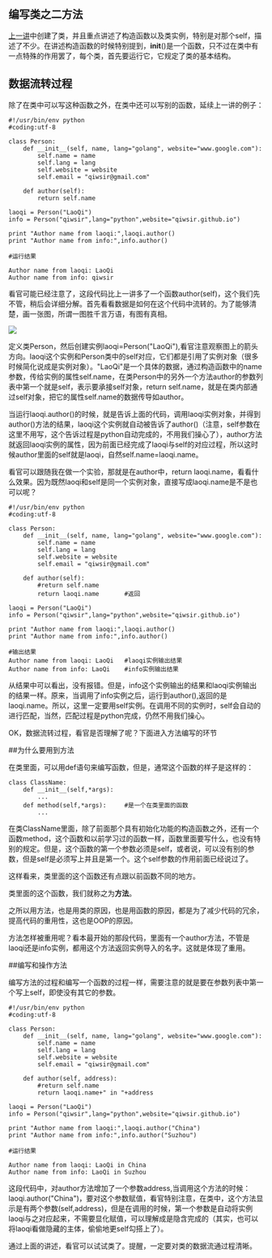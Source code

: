 ## 编写类之二方法

[上一讲](./217.md)中创建了类，并且重点讲述了构造函数以及类实例，特别是对那个self，描述了不少。在讲述构造函数的时候特别提到，__init__()是一个函数，只不过在类中有一点特殊的作用罢了，每个类，首先要运行它，它规定了类的基本结构。

## 数据流转过程

除了在类中可以写这种函数之外，在类中还可以写别的函数，延续上一讲的例子：

	#!/usr/bin/env python
	#coding:utf-8

	class Person:
	    def __init__(self, name, lang="golang", website="www.google.com"):
	        self.name = name
	        self.lang = lang
	        self.website = website
	        self.email = "qiwsir@gmail.com"

	    def author(self):
	        return self.name

	laoqi = Person("LaoQi")
	info = Person("qiwsir",lang="python",website="qiwsir.github.io")

	print "Author name from laoqi:",laoqi.author()
	print "Author name from info:",info.author()

    #运行结果

	Author name from laoqi: LaoQi
	Author name from info: qiwsir

看官可能已经注意了，这段代码比上一讲多了一个函数author(self)，这个我们先不管，稍后会详细分解。首先看看数据是如何在这个代码中流转的。为了能够清楚，画一张图，所谓一图胜千言万语，有图有真相。

![](https://raw.githubusercontent.com/qiwsir/ITArticles/master/Pictures/21801.png)

定义类Person，然后创建实例laoqi=Person("LaoQi"),看官注意观察图上的箭头方向。laoqi这个实例和Person类中的self对应，它们都是引用了实例对象（很多时候简化说成是实例对象）。"LaoQi"是一个具体的数据，通过构造函数中的name参数，传给实例的属性self.name，在类Person中的另外一个方法author的参数列表中第一个就是self，表示要承接self对象，return self.name，就是在类内部通过self对象，把它的属性self.name的数据传导如author。

当运行laoqi.author()的时候，就是告诉上面的代码，调用laoqi实例对象，并得到author()方法的结果，laoqi这个实例就自动被告诉了author()（注意，self参数在这里不用写，这个告诉过程是python自动完成的，不用我们操心了），author方法就返回laoqi实例的属性，因为前面已经完成了laoqi与self的对应过程，所以这时候author里面的self就是laoqi，自然self.name=laoqi.name。

看官可以跟随我在做一个实验，那就是在author中，return laoqi.name，看看什么效果。因为既然laoqi和self是同一个实例对象，直接写成laoqi.name是不是也可以呢？

    #!/usr/bin/env python
    #coding:utf-8

    class Person:
        def __init__(self, name, lang="golang", website="www.google.com"):
            self.name = name
            self.lang = lang
            self.website = website
            self.email = "qiwsir@gmail.com"

        def author(self):
            #return self.name
            return laoqi.name       #返回

    laoqi = Person("LaoQi")
    info = Person("qiwsir",lang="python",website="qiwsir.github.io")

    print "Author name from laoqi:",laoqi.author()
    print "Author name from info:",info.author()

    #输出结果
    Author name from laoqi: LaoQi   #laoqi实例输出结果
    Author name from info: LaoQi    #info实例输出结果

从结果中可以看出，没有报错。但是，info这个实例输出的结果和laoqi实例输出的结果一样。原来，当调用了info实例之后，运行到author(),返回的是laoqi.name。所以，这里一定要用self实例。在调用不同的实例时，self会自动的进行匹配，当然，匹配过程是python完成，仍然不用我们操心。


OK，数据流转过程，看官是否理解了呢？下面进入方法编写的环节

##为什么要用到方法

在类里面，可以用def语句来编写函数，但是，通常这个函数的样子是这样的：

    class ClassName:
        def __init__(self,*args):
            ...
        def method(self,*args):     #是一个在类里面的函数
            ...

在类ClassName里面，除了前面那个具有初始化功能的构造函数之外，还有一个函数method，这个函数和以前学习过的函数一样，函数里面要写什么，也没有特别的规定。但是，这个函数的第一个参数必须是self，或者说，可以没有别的参数，但是self是必须写上并且是第一个。这个self参数的作用前面已经说过了。

这样看来，类里面的这个函数还有点跟以前函数不同的地方。

类里面的这个函数，我们就称之为**方法**。

之所以用方法，也是用类的原因，也是用函数的原因，都是为了减少代码的冗余，提高代码的重用性，这也是OOP的原因。

方法怎样被重用呢？看本最开始的那段代码，里面有一个author方法，不管是laoqi还是info实例，都用这个方法返回实例导入的名字。这就是体现了重用。

##编写和操作方法

编写方法的过程和编写一个函数的过程一样，需要注意的就是要在参数列表中第一个写上self，即使没有其它的参数。

	#!/usr/bin/env python
	#coding:utf-8

	class Person:
	    def __init__(self, name, lang="golang", website="www.google.com"):
	        self.name = name
	        self.lang = lang
	        self.website = website
	        self.email = "qiwsir@gmail.com"

	    def author(self, address):
	        #return self.name
	        return laoqi.name+" in "+address

	laoqi = Person("LaoQi")
	info = Person("qiwsir",lang="python",website="qiwsir.github.io")

	print "Author name from laoqi:",laoqi.author("China")
	print "Author name from info:",info.author("Suzhou")

    #运行结果

    Author name from laoqi: LaoQi in China
	Author name from info: LaoQi in Suzhou

这段代码中，对author方法增加了一个参数address,当调用这个方法的时候：laoqi.author("China")，要对这个参数赋值，看官特别注意，在类中，这个方法显示是有两个参数(self,address)，但是在调用的时候，第一个参数是自动将实例laoqi与之对应起来，不需要显化赋值，可以理解成是隐含完成的（其实，也可以将laoqi看做隐藏的主体，偷偷地更self勾搭上了）。

通过上面的讲述，看官可以试试类了。提醒，一定要对类的数据流通过程清晰。
